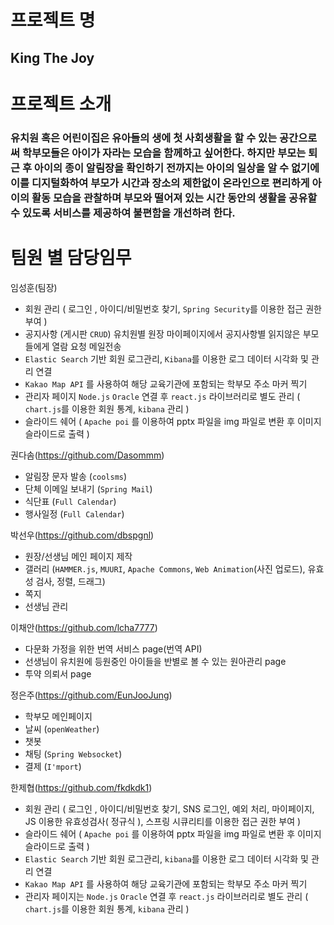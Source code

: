 # 프로젝트 명
## King The Joy

# 프로젝트 소개
### 유치원 혹은 어린이집은 유아들의 생에 첫 사회생활을 할 수 있는 공간으로써 학부모들은 아이가 자라는 모습을 함께하고 싶어한다. 하지만 부모는 퇴근 후 아이의 종이 알림장을 확인하기 전까지는 아이의 일상을 알 수 없기에 이를 디지털화하여 부모가 시간과 장소의 제한없이 온라인으로 편리하게 아이의 활동 모습을 관찰하며 부모와 떨어져 있는 시간 동안의 생활을 공유할 수 있도록 서비스를 제공하여 불편함을 개선하려 한다. 

# 팀원 별 담당임무
 임성훈(팀장) 
 -  회원 관리 ( 로그인 , 아이디/비밀번호 찾기, `Spring Security`를 이용한 접근 권한 부여 ) 
 - 공지사항 (게시판 `CRUD`) 유치원별 원장 마이페이지에서 공지사항별 읽지않은 부모들에게 열람 요청 메일전송
 - `Elastic Search` 기반 회원 로그관리, `Kibana`를 이용한 로그 데이터 시각화 및 관리 연결
 - `Kakao Map API` 를 사용하여 해당 교육기관에 포함되는 학부모 주소 마커 찍기
 - 관리자 페이지 `Node.js` `Oracle` 연결 후 `react.js` 라이브러리로 별도 관리 ( `chart.js`를 이용한 회원 통계, `kibana` 관리 )
 - 슬라이드 쉐어 ( `Apache poi` 를 이용하여 pptx 파일을 img 파일로 변환 후 이미지 슬라이드로 출력 )


 권다솜(https://github.com/Dasommm)
 - 알림장 문자 발송 (`coolsms`)
 - 단체 이메일 보내기 (`Spring Mail`)
 - 식단표 (`Full Calendar`)
 - 행사일정 (`Full Calendar`)

 박선우(https://github.com/dbspgnl)
 - 원장/선생님 메인 페이지 제작 
 - 갤러리 (`HAMMER.js`, `MUURI`, `Apache Commons`, `Web Animation`(사진 업로드), 유효성 검사, 정렬, 드래그)
 - 쪽지
 - 선생님 관리 

 이채안(https://github.com/lcha7777)
 - 다문화 가정을 위한 번역 서비스 page(번역 API)
 - 선생님이 유치원에 등원중인 아이들을 반별로 볼 수 있는 원아관리 page
 - 투약 의뢰서 page

 정은주(https://github.com/EunJooJung)
 - 학부모 메인페이지 
 - 날씨 (`openWeather`)
 - 챗봇 
 - 채팅 (`Spring Websocket`)
 - 결제 (`I'mport`)
  
 한제협(https://github.com/fkdkdk1)
 - 회원 관리 ( 로그인 , 아이디/비밀번호 찾기, SNS 로그인, 예외 처리, 마이페이지, JS 이용한 유효성검사( 정규식 ), 스프링 시큐리티를 이용한 접근 권한 부여 )
 - 슬라이드 쉐어 ( `Apache poi` 를 이용하여 pptx 파일을 img 파일로 변환 후 이미지 슬라이드로 출력 )
 - `Elastic Search` 기반 회원 로그관리, `kibana`를 이용한 로그 데이터 시각화 및 관리 연결
 - `Kakao Map API` 를 사용하여 해당 교육기관에 포함되는 학부모 주소 마커 찍기
 - 관리자 페이지는 `Node.js` `Oracle` 연결 후 `react.js` 라이브러리로 별도 관리 ( `chart.js`를 이용한 회원 통계, `kibana` 관리 )




